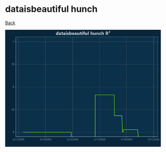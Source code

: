 # dataisbeautiful hunch

[Back](dataisbeautiful.md)

![R²](../images/dataisbeautiful_hunch_RSq.png "R²")

